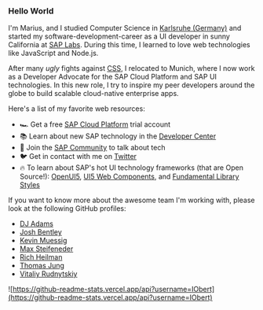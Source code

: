 ### Hello World

I'm Marius, and I studied Computer Science in [Karlsruhe (Germany)](https://www.karlsruhe.dhbw.de/) and started my software-development-career as a UI developer in sunny California at [SAP Labs](https://twitter.com/sap_bayarea). During this time, I learned to love web technologies like JavaScript and Node.js.

After many *ugly* fights against [CSS](https://giphy.com/gifs/frustrated-annoyed-programming-yYSSBtDgbbRzq), I relocated to Munich, where I now work as a Developer Advocate for the SAP Cloud Platform and SAP UI technologies. In this new role, I try to inspire my peer developers around the globe to build scalable cloud-native enterprise apps.

Here's a list of my favorite web resources:

- 🏎 Get a free [SAP Cloud Platform](https://developers.sap.com/tutorials/hcp-create-trial-account.html) trial account
- 📚 Learn about new SAP technology in the [Developer Center](https://developers.sap.com/)
- 💬 Join the [SAP Community](https://community.sap.com/) to talk about tech
- 🐦 Get in contact with me on [Twitter](https://twitter.com/IObert_)
- 🔥 To learn about SAP's hot UI technology frameworks (that are Open Source!): [OpenUI5](https://openui5.hana.ondemand.com/), [UI5 Web Components](https://sap.github.io/ui5-webcomponents/), and [Fundamental Library Styles](https://sap.github.io/fundamental-styles/)


If you want to know more about the awesome team I'm working with, please look at the following GitHub profiles:
- [DJ Adams](https://github.com/qmacro/)
- [Josh Bentley](https://github.com/jarjarbentley)
- [Kevin Muessig](https://github.com/KevinMuessig)
- [Max Steifeneder](https://github.com/maxstreifeneder)
- [Rich Heilman](https://github.com/rich-heilman)
- [Thomas Jung](https://github.com/jung-thomas)
- [Vitaliy Rudnytskiy](https://github.com/Sygyzmundovych)

![https://github-readme-stats.vercel.app/api?username=IObert](https://github-readme-stats.vercel.app/api?username=IObert)
